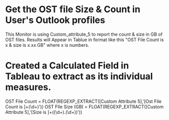 # Get the OST file Size & Count in User's Outlook profiles

This Monitor is using Custom_attribute_5 to report the count & size in GB of OST files. 
Results will Appear in Tablue in format like this "OST File Count is x & size is x.xx GB" where x is numbers. 

# Created a Calculated Field in Tableau to extract as its individual measures. 

OST File Count = FLOAT(REGEXP_EXTRACT([Custom Attribute 5],'[Ost File Count is ]+(\d+)'))
OST FIle Size (GB) = FLOAT(REGEXP_EXTRACT([Custom Attribute 5],'[Size is ]+((\d+)\.(\d+))'))

